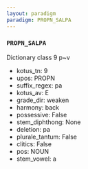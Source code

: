 ```yaml
---
layout: paradigm
paradigm: PROPN_SALPA
---
```

### ` PROPN_SALPA `

Dictionary class 9 p~v
* kotus_tn: 9
* upos: PROPN
* suffix_regex: pa
* kotus_av: E
* grade_dir: weaken
* harmony: back
* possessive: False
* stem_diphthong: None
* deletion: pa
* plurale_tantum: False
* clitics: False
* pos: NOUN
* stem_vowel: a
